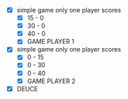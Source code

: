 - [x] simple game only one player scores 
    - [x] 15 - 0 
    - [x] 30 - 0  
    - [x] 40 - 0 
    - [x] GAME PLAYER 1
- [x] simple game only one player scores 
    - [x] 0 - 15 
    - [x] 0 - 30   
    - [x] 0 - 40  
    - [x] GAME PLAYER 2
- [X] DEUCE